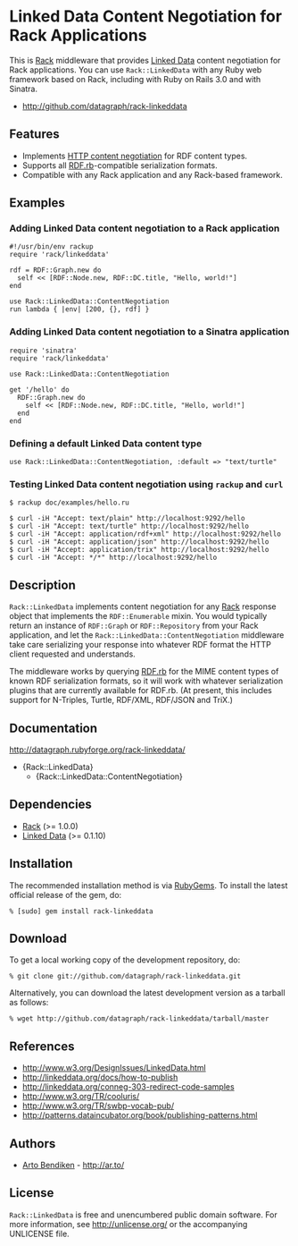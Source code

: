 Linked Data Content Negotiation for Rack Applications
=====================================================

This is [Rack][] middleware that provides [Linked Data][] content
negotiation for Rack applications. You can use `Rack::LinkedData` with any
Ruby web framework based on Rack, including with Ruby on Rails 3.0 and with
Sinatra.

* <http://github.com/datagraph/rack-linkeddata>

Features
--------

* Implements [HTTP content negotiation][conneg] for RDF content types.
* Supports all [RDF.rb][]-compatible serialization formats.
* Compatible with any Rack application and any Rack-based framework.

Examples
--------

### Adding Linked Data content negotiation to a Rack application

    #!/usr/bin/env rackup
    require 'rack/linkeddata'
    
    rdf = RDF::Graph.new do
      self << [RDF::Node.new, RDF::DC.title, "Hello, world!"]
    end
    
    use Rack::LinkedData::ContentNegotiation
    run lambda { |env| [200, {}, rdf] }

### Adding Linked Data content negotiation to a Sinatra application

    require 'sinatra'
    require 'rack/linkeddata'
    
    use Rack::LinkedData::ContentNegotiation
    
    get '/hello' do
      RDF::Graph.new do
        self << [RDF::Node.new, RDF::DC.title, "Hello, world!"]
      end
    end

### Defining a default Linked Data content type

    use Rack::LinkedData::ContentNegotiation, :default => "text/turtle"

### Testing Linked Data content negotiation using `rackup` and `curl`

    $ rackup doc/examples/hello.ru
    
    $ curl -iH "Accept: text/plain" http://localhost:9292/hello
    $ curl -iH "Accept: text/turtle" http://localhost:9292/hello
    $ curl -iH "Accept: application/rdf+xml" http://localhost:9292/hello
    $ curl -iH "Accept: application/json" http://localhost:9292/hello
    $ curl -iH "Accept: application/trix" http://localhost:9292/hello
    $ curl -iH "Accept: */*" http://localhost:9292/hello

Description
-----------

`Rack::LinkedData` implements content negotiation for any [Rack][] response
object that implements the `RDF::Enumerable` mixin. You would typically
return an instance of `RDF::Graph` or `RDF::Repository` from your Rack
application, and let the `Rack::LinkedData::ContentNegotiation` middleware
take care serializing your response into whatever RDF format the HTTP client
requested and understands.

The middleware works by querying [RDF.rb][] for the MIME content types of
known RDF serialization formats, so it will work with whatever serialization
plugins that are currently available for RDF.rb. (At present, this includes
support for N-Triples, Turtle, RDF/XML, RDF/JSON and TriX.)

Documentation
-------------

<http://datagraph.rubyforge.org/rack-linkeddata/>

* {Rack::LinkedData}
  * {Rack::LinkedData::ContentNegotiation}

Dependencies
------------

* [Rack](http://rubygems.org/gems/rack) (>= 1.0.0)
* [Linked Data](http://rubygems.org/gems/linkeddata) (>= 0.1.10)

Installation
------------

The recommended installation method is via [RubyGems](http://rubygems.org/).
To install the latest official release of the gem, do:

    % [sudo] gem install rack-linkeddata

Download
--------

To get a local working copy of the development repository, do:

    % git clone git://github.com/datagraph/rack-linkeddata.git

Alternatively, you can download the latest development version as a tarball
as follows:

    % wget http://github.com/datagraph/rack-linkeddata/tarball/master

References
----------

* <http://www.w3.org/DesignIssues/LinkedData.html>
* <http://linkeddata.org/docs/how-to-publish>
* <http://linkeddata.org/conneg-303-redirect-code-samples>
* <http://www.w3.org/TR/cooluris/>
* <http://www.w3.org/TR/swbp-vocab-pub/>
* <http://patterns.dataincubator.org/book/publishing-patterns.html>

Authors
-------

* [Arto Bendiken](mailto:arto.bendiken@gmail.com) - <http://ar.to/>

License
-------

`Rack::LinkedData` is free and unencumbered public domain software. For more
information, see <http://unlicense.org/> or the accompanying UNLICENSE file.

[Rack]:           http://rack.rubyforge.org/
[RDF.rb]:         http://rdf.rubyforge.org/
[Linked Data]:    http://linkeddata.org/
[conneg]:         http://en.wikipedia.org/wiki/Content_negotiation
